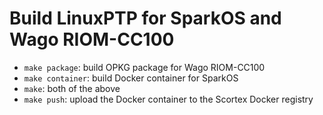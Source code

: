 # Build LinuxPTP for SparkOS and Wago RIOM-CC100

* `make package`: build OPKG package for Wago RIOM-CC100
* `make container`: build Docker container for SparkOS
* `make`: both of the above
* `make push`: upload the Docker container to the Scortex Docker registry
